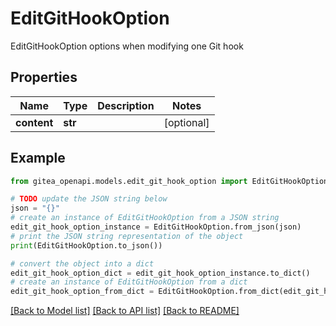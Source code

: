 # EditGitHookOption

EditGitHookOption options when modifying one Git hook

## Properties

Name | Type | Description | Notes
------------ | ------------- | ------------- | -------------
**content** | **str** |  | [optional] 

## Example

```python
from gitea_openapi.models.edit_git_hook_option import EditGitHookOption

# TODO update the JSON string below
json = "{}"
# create an instance of EditGitHookOption from a JSON string
edit_git_hook_option_instance = EditGitHookOption.from_json(json)
# print the JSON string representation of the object
print(EditGitHookOption.to_json())

# convert the object into a dict
edit_git_hook_option_dict = edit_git_hook_option_instance.to_dict()
# create an instance of EditGitHookOption from a dict
edit_git_hook_option_from_dict = EditGitHookOption.from_dict(edit_git_hook_option_dict)
```
[[Back to Model list]](../README.md#documentation-for-models) [[Back to API list]](../README.md#documentation-for-api-endpoints) [[Back to README]](../README.md)


